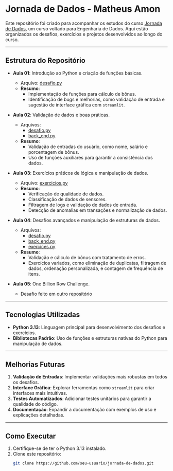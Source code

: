 # Jornada de Dados - Matheus Amon

Este repositório foi criado para acompanhar os estudos do curso [Jornada de Dados](https://suajornadadedados.com.br/), um curso voltado para Engenharia de Dados. Aqui estão organizados os desafios, exercícios e projetos desenvolvidos ao longo do curso.

---

## Estrutura do Repositório

- **Aula 01**: Introdução ao Python e criação de funções básicas.
  - Arquivo: [desafio.py](aula01/desafio.py)
  - **Resumo**:
    - Implementação de funções para cálculo de bônus.
    - Identificação de bugs e melhorias, como validação de entrada e sugestão de interface gráfica com `streamlit`.

- **Aula 02**: Validação de dados e boas práticas.
  - Arquivos:
    - [desafio.py](aula02/desafio.py)
    - [back_end.py](aula02/back_end.py)
  - **Resumo**:
    - Validação de entradas do usuário, como nome, salário e porcentagem de bônus.
    - Uso de funções auxiliares para garantir a consistência dos dados.

- **Aula 03**: Exercícios práticos de lógica e manipulação de dados.
  - Arquivo: [exercicios.py](aula03/exercicios.py)
  - **Resumo**:
    - Verificação de qualidade de dados.
    - Classificação de dados de sensores.
    - Filtragem de logs e validação de dados de entrada.
    - Detecção de anomalias em transações e normalização de dados.

- **Aula 04**: Desafios avançados e manipulação de estruturas de dados.
  - Arquivos:
    - [desafio.py](aula04/desafio.py)
    - [back_end.py](aula04/back_end.py)
    - [exercices.py](aula04/exercices.py)
  - **Resumo**:
    - Validação e cálculo de bônus com tratamento de erros.
    - Exercícios variados, como eliminação de duplicatas, filtragem de dados, ordenação personalizada, e contagem de frequência de itens.

- **Aula 05**: One Billion Row Challenge.
  - Desafio feito em outro repositório

---

## Tecnologias Utilizadas

- **Python 3.13**: Linguagem principal para desenvolvimento dos desafios e exercícios.
- **Bibliotecas Padrão**: Uso de funções e estruturas nativas do Python para manipulação de dados.

---

## Melhorias Futuras

1. **Validação de Entradas**: Implementar validações mais robustas em todos os desafios.
2. **Interface Gráfica**: Explorar ferramentas como `streamlit` para criar interfaces mais intuitivas.
3. **Testes Automatizados**: Adicionar testes unitários para garantir a qualidade do código.
4. **Documentação**: Expandir a documentação com exemplos de uso e explicações detalhadas.

---

## Como Executar

1. Certifique-se de ter o Python 3.13 instalado.
2. Clone este repositório:
   ```bash
   git clone https://github.com/seu-usuario/jornada-de-dados.git
   ```